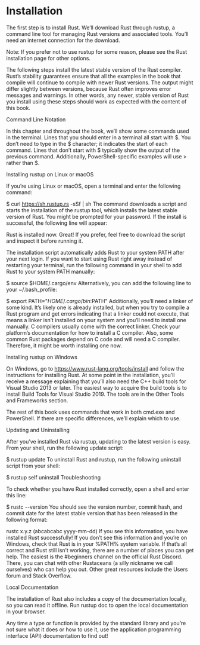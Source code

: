 # Installation

The first step is to install Rust. We’ll download Rust through rustup, a command line tool for managing Rust versions and associated tools. You’ll need an internet connection for the download.

Note: If you prefer not to use rustup for some reason, please see the Rust installation page for other options.

The following steps install the latest stable version of the Rust compiler. Rust’s stability guarantees ensure that all the examples in the book that compile will continue to compile with newer Rust versions. The output might differ slightly between versions, because Rust often improves error messages and warnings. In other words, any newer, stable version of Rust you install using these steps should work as expected with the content of this book.

Command Line Notation

In this chapter and throughout the book, we’ll show some commands used in the terminal. Lines that you should enter in a terminal all start with $. You don’t need to type in the $ character; it indicates the start of each command. Lines that don’t start with $ typically show the output of the previous command. Additionally, PowerShell-specific examples will use > rather than $.

Installing rustup on Linux or macOS

If you’re using Linux or macOS, open a terminal and enter the following command:


$ curl https://sh.rustup.rs -sSf | sh
The command downloads a script and starts the installation of the rustup tool, which installs the latest stable version of Rust. You might be prompted for your password. If the install is successful, the following line will appear:


Rust is installed now. Great!
If you prefer, feel free to download the script and inspect it before running it.

The installation script automatically adds Rust to your system PATH after your next login. If you want to start using Rust right away instead of restarting your terminal, run the following command in your shell to add Rust to your system PATH manually:


$ source $HOME/.cargo/env
Alternatively, you can add the following line to your ~/.bash_profile:


$ export PATH="$HOME/.cargo/bin:$PATH"
Additionally, you’ll need a linker of some kind. It’s likely one is already installed, but when you try to compile a Rust program and get errors indicating that a linker could not execute, that means a linker isn’t installed on your system and you’ll need to install one manually. C compilers usually come with the correct linker. Check your platform’s documentation for how to install a C compiler. Also, some common Rust packages depend on C code and will need a C compiler. Therefore, it might be worth installing one now.

Installing rustup on Windows

On Windows, go to https://www.rust-lang.org/tools/install and follow the instructions for installing Rust. At some point in the installation, you’ll receive a message explaining that you’ll also need the C++ build tools for Visual Studio 2013 or later. The easiest way to acquire the build tools is to install Build Tools for Visual Studio 2019. The tools are in the Other Tools and Frameworks section.

The rest of this book uses commands that work in both cmd.exe and PowerShell. If there are specific differences, we’ll explain which to use.

Updating and Uninstalling

After you’ve installed Rust via rustup, updating to the latest version is easy. From your shell, run the following update script:


$ rustup update
To uninstall Rust and rustup, run the following uninstall script from your shell:


$ rustup self uninstall
Troubleshooting

To check whether you have Rust installed correctly, open a shell and enter this line:


$ rustc --version
You should see the version number, commit hash, and commit date for the latest stable version that has been released in the following format:


rustc x.y.z (abcabcabc yyyy-mm-dd)
If you see this information, you have installed Rust successfully! If you don’t see this information and you’re on Windows, check that Rust is in your %PATH% system variable. If that’s all correct and Rust still isn’t working, there are a number of places you can get help. The easiest is the #beginners channel on the official Rust Discord. There, you can chat with other Rustaceans (a silly nickname we call ourselves) who can help you out. Other great resources include the Users forum and Stack Overflow.

Local Documentation

The installation of Rust also includes a copy of the documentation locally, so you can read it offline. Run rustup doc to open the local documentation in your browser.

Any time a type or function is provided by the standard library and you’re not sure what it does or how to use it, use the application programming interface (API) documentation to find out!
